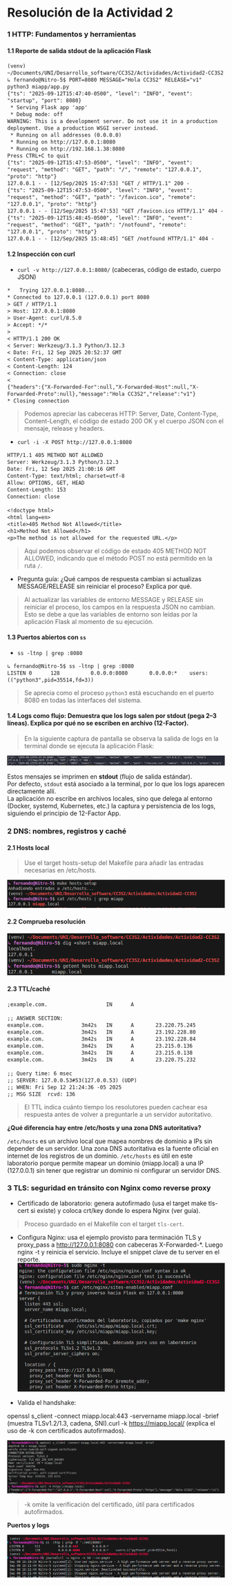 # Resolución de la Actividad 2
### 1 HTTP: Fundamentos y herramientas
#### 1.1 Reporte de salida stdout de la aplicación Flask

```shell
(venv) ~/Documents/UNI/Desarrollo_software/CC3S2/Actividades/Actividad2-CC3S2
↳ fernando@Nitro-5$ PORT=8080 MESSAGE="Hola CC3S2" RELEASE="v1" python3 miapp/app.py
{"ts": "2025-09-12T15:47:40-0500", "level": "INFO", "event": "startup", "port": 8080}
 * Serving Flask app 'app'
 * Debug mode: off
WARNING: This is a development server. Do not use it in a production deployment. Use a production WSGI server instead.
 * Running on all addresses (0.0.0.0)
 * Running on http://127.0.0.1:8080
 * Running on http://192.168.1.38:8080
Press CTRL+C to quit
{"ts": "2025-09-12T15:47:53-0500", "level": "INFO", "event": "request", "method": "GET", "path": "/", "remote": "127.0.0.1", "proto": "http"}
127.0.0.1 - - [12/Sep/2025 15:47:53] "GET / HTTP/1.1" 200 -
{"ts": "2025-09-12T15:47:53-0500", "level": "INFO", "event": "request", "method": "GET", "path": "/favicon.ico", "remote": "127.0.0.1", "proto": "http"}
127.0.0.1 - - [12/Sep/2025 15:47:53] "GET /favicon.ico HTTP/1.1" 404 -
{"ts": "2025-09-12T15:48:45-0500", "level": "INFO", "event": "request", "method": "GET", "path": "/notfound", "remote": "127.0.0.1", "proto": "http"}
127.0.0.1 - - [12/Sep/2025 15:48:45] "GET /notfound HTTP/1.1" 404 -
```

#### 1.2 Inspección con curl

- `curl -v http://127.0.0.1:8080/` (cabeceras, código de estado, cuerpo JSON)

```shell
*   Trying 127.0.0.1:8080...
* Connected to 127.0.0.1 (127.0.0.1) port 8080
> GET / HTTP/1.1
> Host: 127.0.0.1:8080
> User-Agent: curl/8.5.0
> Accept: */*
> 
< HTTP/1.1 200 OK
< Server: Werkzeug/3.1.3 Python/3.12.3
< Date: Fri, 12 Sep 2025 20:52:37 GMT
< Content-Type: application/json
< Content-Length: 124
< Connection: close
< 
{"headers":{"X-Forwarded-For":null,"X-Forwarded-Host":null,"X-Forwarded-Proto":null},"message":"Hola CC3S2","release":"v1"}
* Closing connection
```

> Podemos apreciar las cabeceras HTTP: Server, Date, Content-Type, Content-Length, el código de estado 200 OK y el cuerpo JSON con el mensaje, release y headers.

- `curl -i -X POST http://127.0.0.1:8080`

```shell
HTTP/1.1 405 METHOD NOT ALLOWED
Server: Werkzeug/3.1.3 Python/3.12.3
Date: Fri, 12 Sep 2025 21:00:16 GMT
Content-Type: text/html; charset=utf-8
Allow: OPTIONS, GET, HEAD
Content-Length: 153
Connection: close

<!doctype html>
<html lang=en>
<title>405 Method Not Allowed</title>
<h1>Method Not Allowed</h1>
<p>The method is not allowed for the requested URL.</p>
```
> Aquí podemos observar el código de estado 405 METHOD NOT ALLOWED, indicando que el método POST no está permitido en la ruta `/`.

- Pregunta guía: ¿Qué campos de respuesta cambian si actualizas MESSAGE/RELEASE sin reiniciar el proceso? Explica por qué.

> Al actualizar las variables de entorno MESSAGE y RELEASE sin reiniciar el proceso, los campos en la respuesta JSON no cambian. Esto se debe a que las variables de entorno son leídas por la aplicación Flask al momento de su ejecución.

#### 1.3 Puertos abiertos con `ss`

- `ss -ltnp | grep :8080`

```shell
↳ fernando@Nitro-5$ ss -ltnp | grep :8080
LISTEN 0      128          0.0.0.0:8080       0.0.0.0:*    users:(("python3",pid=35514,fd=3))
```

> Se aprecia como el proceso `python3` está escuchando en el puerto 8080 en todas las interfaces del sistema.

#### 1.4 Logs como flujo: Demuestra que los logs salen por stdout (pega 2–3 líneas). Explica por qué no se escriben en archivo (12-Factor).

> En la siguiente captura de pantalla se observa la salida de logs en la terminal donde se ejecuta la aplicación Flask:

![Captura de logs en terminal](images/logs_stdout.png)

Estos mensajes se imprimen en **stdout** (flujo de salida estándar).  
Por defecto, `stdout` está asociado a la terminal, por lo que los logs aparecen directamente allí.  
La aplicación no escribe en archivos locales, sino que delega al entorno (Docker, systemd, Kubernetes, etc.) la captura y persistencia de los logs, siguiendo el principio de 12-Factor App.

### 2 DNS: nombres, registros y caché

#### 2.1 Hosts local
> Use el target hosts-setup del Makefile para añadir las entradas necesarias en /etc/hosts.

![ejecucion make hosts-setup](images/make_host.png)

#### 2.2 Comprueba resolución
![resolucion de miapp.local](images/resolucion.png)


#### 2.3 TTL/caché
```
;example.com.                   IN      A

;; ANSWER SECTION:
example.com.            3m42s   IN      A       23.220.75.245
example.com.            3m42s   IN      A       23.192.228.80
example.com.            3m42s   IN      A       23.192.228.84
example.com.            3m42s   IN      A       23.215.0.136
example.com.            3m42s   IN      A       23.215.0.138
example.com.            3m42s   IN      A       23.220.75.232

;; Query time: 6 msec
;; SERVER: 127.0.0.53#53(127.0.0.53) (UDP)
;; WHEN: Fri Sep 12 21:24:36 -05 2025
;; MSG SIZE  rcvd: 136
```

> El TTL indica cuánto tiempo los resolutores pueden cachear esa respuesta antes de volver a preguntarle a un servidor autoritativo.

**¿Qué diferencia hay entre /etc/hosts y una zona DNS autoritativa?**

`/etc/hosts` es un archivo local que mapea nombres de dominio a IPs sin depender de un servidor.
Una zona DNS autoritativa es la fuente oficial en internet de los registros de un dominio.
`/etc/hosts` es útil en este laboratorio porque permite mapear un dominio (miapp.local) a una IP (127.0.0.1) sin tener que registrar un dominio ni configurar un servidor DNS.

### 3 TLS: seguridad en tránsito con Nginx como reverse proxy

- Certificado de laboratorio: genera autofirmado (usa el target make tls-cert si existe) y coloca crt/key donde lo espera Nginx (ver guía).

> Proceso guardado en el Makefile con el target `tls-cert`.

- Configura Nginx: usa el ejemplo provisto para terminación TLS y proxy_pass a http://127.0.0.1:8080 con cabeceras X-Forwarded-*. Luego nginx -t y reinicia el servicio. Incluye el snippet clave de tu server en el reporte.
![nginx config](images/tls.png)

- Valida el handshake:

openssl s_client -connect miapp.local:443 -servername miapp.local -brief (muestra TLSv1.2/1.3, cadena, SNI).curl -k https://miapp.local/ (explica el uso de -k con certificados autofirmados).

![alt text](images/image.png)

> -k omite la verificación del certificado, útil para certificados autofirmados.

**Puertos y logs**

![](images/tls2.png)